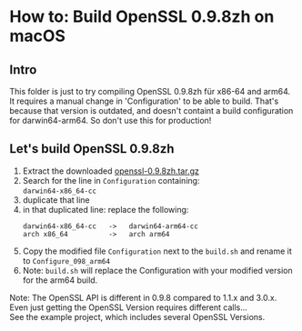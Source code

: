 # How to: Build OpenSSL 0.9.8zh on macOS

## Intro
This folder is just to try compiling OpenSSL 0.9.8zh für x86-64 and arm64.  
It requires a manual change in 'Configuration' to be able to build.
That's because that version is outdated, and doesn't containt a build configuration for darwin64-arm64.
So don't use this for production!

## Let's build OpenSSL 0.9.8zh
1. Extract the downloaded [openssl-0.9.8zh.tar.gz](https://www.openssl.org/source/old/0.9.x/openssl-0.9.8zh.tar.gz)
2. Search for the line in ```Configuration``` containing:  
   ```darwin64-x86_64-cc```
3. duplicate that line
4. in that duplicated line: replace the following:  
   ```
   darwin64-x86_64-cc   ->   darwin64-arm64-cc  
   arch x86_64          ->   arch arm64
   ```
5. Copy the modified file ```Configuration``` next to the ```build.sh```
   and rename it to ```Configure_098_arm64```
6. Note: ```build.sh``` will replace the Configuration with your modified version for the arm64 build.

Note: The OpenSSL API is different in 0.9.8 compared to 1.1.x and 3.0.x.  
Even just getting the OpenSSL Version requires different calls...  
See the example project, which includes several OpenSSL Versions.
